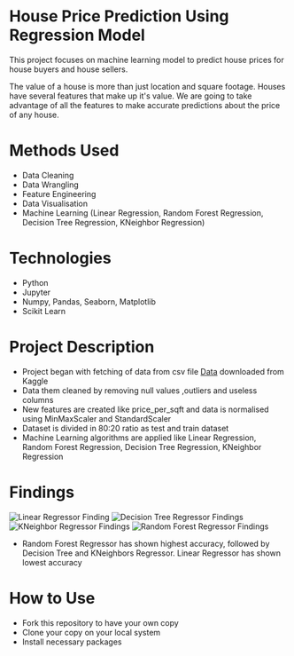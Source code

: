 # House Price Prediction Using Regression Model

This project focuses on machine learning model to predict house prices for house buyers and house sellers.

The value of a house is more than just location and square footage. Houses have several features that make up it's value. We are going to take advantage of all the features to make accurate predictions about the price of any house.

# Methods Used
- Data Cleaning
- Data Wrangling
- Feature Engineering
- Data Visualisation
- Machine Learning (Linear Regression, Random Forest Regression, Decision Tree Regression, KNeighbor Regression)

# Technologies
- Python
- Jupyter
- Numpy, Pandas, Seaborn, Matplotlib
- Scikit Learn

# Project Description
- Project began with fetching of data from csv file [Data](https://github.com/ShamikRana/House-Price-Prediction-Using-Regression-Model/blob/main/House_Data.csv) downloaded from Kaggle
- Data them cleaned by removing null values ,outliers and useless columns
- New features are created like price_per_sqft and data is normalised using MinMaxScaler and StandardScaler
- Dataset is divided in 80:20 ratio as test and train dataset
- Machine Learning algorithms are applied like Linear Regression, Random Forest Regression, Decision Tree Regression, KNeighbor Regression

# Findings
 ![Linear Regressor Finding](https://raw.githubusercontent.com/ShamikRana/House-Price-Prediction-Using-Regression-Model/main/LinearRegressor.png)
 ![Decision Tree Regressor Findings](https://raw.githubusercontent.com/ShamikRana/House-Price-Prediction-Using-Regression-Model/main/DecisionTree.png)
 ![KNeighbor Regressor Findings](https://raw.githubusercontent.com/ShamikRana/House-Price-Prediction-Using-Regression-Model/main/KNeighbor.png)
 ![Random Forest Regressor Findings](https://raw.githubusercontent.com/ShamikRana/House-Price-Prediction-Using-Regression-Model/main/RandomForest.png)
    
- Random Forest Regressor has shown highest accuracy, followed by Decision Tree and KNeighbors Regressor. Linear Regressor has shown lowest accuracy

# How to Use 
- Fork this repository to have your own copy
- Clone your copy on your local system
- Install necessary packages
